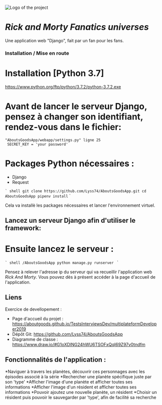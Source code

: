 ![Logo of the project](https://rickandmortyapi.com/api/character/avatar/1.jpeg)

# *Rick and Morty Fanatics universes*

Une application web "Django", fait par un fan pour les fans.

### Installation / Mise en route

# Installation [Python 3.7]
https://www.python.org/ftp/python/3.7.2/python-3.7.2.exe

# Avant de lancer le serveur Django, pensez à changer son identifiant, rendez-vous dans le fichier:
    "AboutsGoodsApp/webapp/settings.py" ligne 25 
     SECRET_KEY = 'your password'

# Packages Python nécessaires :
- Django
- Request

`` ` shell
git clone https://github.com/Lyss74/AboutsGoodsApp.git
cd AboutsGoodsApp
pipenv install `` `

Cela va installè les packages nécessaires et lancer l'environnement virtuel.


## Lancez un serveur Django afin d'utiliser le framework:
    
# Ensuite lancez le serveur :
`` ` shell /AboutsGoodsApp
python manage.py runserver  `` `

Pensez à relever l'adresse ip du serveur qui va recueillir l'application web *Rick And Morty*.
Vous pouvez dès à présent accéder à la page d'accueil de l'application.

## Liens

Exercice de devellopement :
- Page d'accueil du projet : https://aboutgoods.github.io/TestsInterviewsDev/multiplateformDeveloper2019
- Dépôt Git: https://github.com/Lyss74/AboutsGoodsApp
- Diagramme de classe : https://www.draw.io/#G1oXDlNG24hWU6TSOFxQqI69Z97v0tndfm

## Fonctionnalités de l'application :

*Naviguer à travers les planètes, découvrir ces personnages avec les épisodes associé à la série
*Rechercher une planète spécifique juste par son 'type'
*Afficher l'image d'une planète et afficher toutes ses informations
*Afficher l'image d'un résident et afficher toutes ses informations
*Pouvoir ajoutez une nouvelle planète, un résident
*Choisir un résident puis pouvoir le sauvegarder par 'type', afin de facilité sa recherche